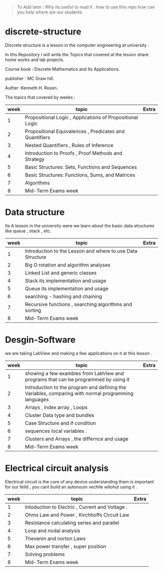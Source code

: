 > To Add later : 
> Why its useful to read it . 
> how to use this repo 
> how can you help 
> where are our students 

# discrete-structure
Discrete structure is a lesson in the computer engineering at university  .


In tihs Repository I will write the Topics that covered at the lesson share home works and lab projects.

Course book :
Discrete Mathematics and Its Applications.

publisher : MC Graw hill.

Auther :Kenneth H. Rosen.


The topics that covered by weeks :
 
| week  | topic | Extra |
| --- | --- | --- |
| 1  | Propositional Logic , Applications of Propositional Logic  |
| 2  | Propositional Equivalences , Predicates and Quantifiers  |
| 3  | Nested Quantifiers , Rules of Inference  |
| 4  | Introduction to Proofs , Proof Methods and Strategy  |
| 5 | Basic Structures: Sets, Functions and Sequences | 
| 6 | Basic Structures:  Functions, Sums, and Matrices | 
| 7 | Algorithms | 
| 8 | Mid-Term Exams week  | 
# Data structure 
Its A lesson in the university were we learn about the basic data structures like queue , stack , etc.

| week  | topic | Extra |
| --- | --- | --- |
| 1 | Introduction to the Lesson and where to use Data Structure|
| 2  | Big O rotation and algorithm analyses  |
| 3  | Linked List and generic classes |
| 4  | Stack its implementation and usage   |
| 5  | Queue its implementation and usage  |
| 6 | searching - hashing and chaining | 
| 7 | Recursive functions , searching algorithms and sorting | 
| 8 | Mid-Term Exams week  | 

# Desgin-Software
we are taking LabView and making a few applications on it at this lesson  .

| week  | topic | Extra |
| --- | --- | --- |
| 1 | showing a few exambles from LabView and programs that can be programmed by using it  |
| 2  | Introduction to the program and defining the Variables, comparing with normal programming languages   |
| 3  | Arrays , index array , Loops  |
| 4  |  Cluster Data type and bundles  |
| 5  |  Case Structure and if condition |
| 6  |  sequences local variables .  |
| 7 | Clusters and Arrays , the differnce and usage | 
| 8 | Mid-Term Exams week  | 

# Electrical circuit analysis
Electrical circuit is the core of any device understanding them is important for our feild , you cant build an autonoum vechile witohut using it  .

| week  | topic | Extra |
| --- | --- | --- |
| 1 | Intoduction to Electric , Current and Voltage .  |
| 2 |   Ohms Law and Power , Kirchhoffs Circuit Law  |
| 3 |  Resistance calculating series and parallel  |
| 4 |  Loop and nodal analysis  |
| 5 |  Thevenin and norton Laws  |
| 6 |  Max power transfer , super position   |
| 7 | Solving problems  | 
| 8 | Mid-Term Exams week  | 

